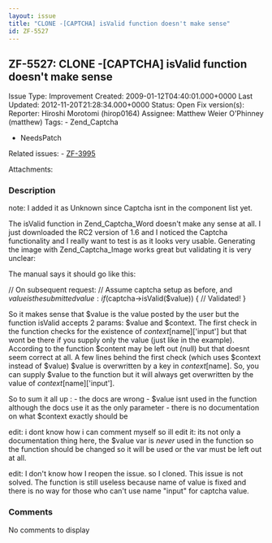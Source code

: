 ```yaml
---
layout: issue
title: "CLONE -[CAPTCHA] isValid function doesn't make sense"
id: ZF-5527
---
```


ZF-5527: CLONE -[CAPTCHA] isValid function doesn't make sense
-------------------------------------------------------------

 Issue Type: Improvement Created: 2009-01-12T04:40:01.000+0000 Last Updated: 2012-11-20T21:28:34.000+0000 Status: Open Fix version(s): 
 Reporter:  Hiroshi Morotomi (hirop0164)  Assignee:  Matthew Weier O'Phinney (matthew)  Tags: - Zend\_Captcha
- NeedsPatch
 
 Related issues: - [ZF-3995](/issues/browse/ZF-3995)
 
 Attachments: 
### Description

note: I added it as Unknown since Captcha isnt in the component list yet.

The isValid function in Zend\_Captcha\_Word doesn't make any sense at all. I just downloaded the RC2 version of 1.6 and I noticed the Captcha functionality and I really want to test is as it looks very usable. Generating the image with Zend\_Captcha\_Image works great but validating it is very unclear:

The manual says it should go like this:

// On subsequent request: // Assume captcha setup as before, and $value is the submitted value: if ($captcha->isValid($value)) { // Validated! }

So it makes sense that $value is the value posted by the user but the function isValid accepts 2 params: $value and $context. The first check in the function checks for the existence of $context[$name]['input'] but that wont be there if you supply only the value (just like in the example). According to the function $content may be left out (null) but that doesnt seem correct at all. A few lines behind the first check (which uses $context instead of $value) $value is overwritten by a key in $context[$name]. So, you can supply $value to the function but it will always get overwritten by the value of $context[$name]['input'].

So to sum it all up : - the docs are wrong - $value isnt used in the function although the docs use it as the only parameter - there is no documentation on what $context exactly should be

edit: i dont know how i can comment myself so ill edit it: its not only a documentation thing here, the $value var is _never_ used in the function so the function should be changed so it will be used or the var must be left out at all.

edit: I don't know how I reopen the issue. so I cloned. This issue is not solved. The function is still useless because name of value is fixed and there is no way for those who can't use name "input" for captcha value.

 

 

### Comments

No comments to display